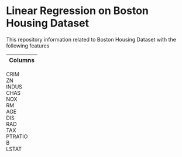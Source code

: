 # Linear Regression on Boston Housing Dataset

This repository information related to Boston Housing Dataset with the following features

|Columns|
|:--- |
CRIM 	
ZN 	
INDUS 	
CHAS 	
NOX 	
RM 	
AGE 	
DIS 	
RAD 	
TAX 	
PTRATIO 	
B 	
LSTAT
